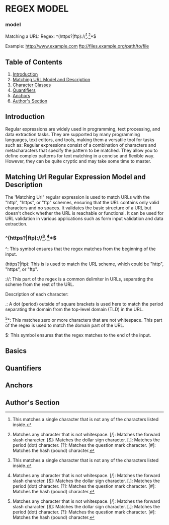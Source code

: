 #  REGEX MODEL
### model
Matching a URL:
Regex: ^(https?|ftp)://[^\s/$.?#].[^\s]*$

Example:
http://www.example.com 
ftp://files.example.org/path/to/file



## Table of Contents

1. [Introduction](#introduction)
2. [Matching URL Model and Description](#regex)
3. [Character Classes](#char-classes)
4. [Quantifiers](#quantifiers)
5. [Anchors](#anchors)
6. [Author's Section](#authors-section)


## Introduction 
Regular expressions are widely used in programming, text processing, and data extraction tasks. They are supported by many programming languages, text editors, and tools, making them a versatile tool for tasks such as:
Regular expressions consist of a combination of characters and metacharacters that specify the pattern to be matched. They allow you to define complex patterns for text matching in a concise and flexible way. However, they can be quite cryptic and may take some time to master.

## Matching Url Regular Expression Model and Description
The 'Matching Url" regular expression is used to match URLs with the "http", "https", or "ftp" schemes, ensuring that the URL contains only valid characters and no spaces. It validates the basic structure of a URL but doesn't check whether the URL is reachable or functional. It can be used for URL validation in various applications such as form input validation and data extraction. 


### ^(https?|ftp)://[^\s/$.?#].[^\s]*$

^: This symbol ensures that the regex matches from the beginning of the input.

(https?|ftp): This is is used to match the URL scheme, which could be "http", "https", or "ftp".

://: This part of the regex is a common delimiter in URLs, separating the scheme from the rest of the URL.

[^\s/$.?#]: This matches a single character that is not any of the characters listed inside. 

Description of each character:

[^\s]: Matches any character that is not whitespace.
[/]: Matches the forward slash character.
[$]: Matches the dollar sign character.
[.]: Matches the period (dot) character.
[?]: Matches the question mark character.
[#]: Matches the hash (pound) character.

.: A dot (period) outside of square brackets is used here to match the period separating the domain from the top-level domain (TLD) in the URL.

[^\s]*: This matches zero or more characters that are not whitespace. This part of the regex is used to match the domain part of the URL.

$: This symbol ensures that the regex matches to the end of the input.














## Basics

## Quantifiers

## Anchors

## Author's Section
